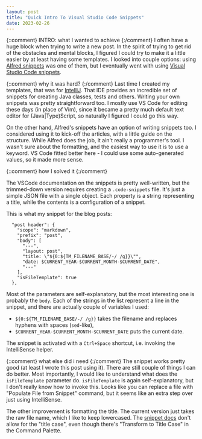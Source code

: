 ```yaml
---
layout: post
title: "Quick Intro To Visual Studio Code Snippets"
date: 2023-02-26
---
```


{::comment} INTRO: what I wanted to achieve {:/comment}
I often have a huge block when trying to write a new post. In the spirit of trying to get rid of the obstacles and mental blocks, I figured I could try to make it a little easier by at least having some templates. I looked into couple options: using [Alfred snippets](https://www.alfredapp.com/help/features/snippets/) was one of them, but I eventually went with using [Visual Studio Code snippets](https://code.visualstudio.com/docs/editor/userdefinedsnippets).

{::comment} why it was hard? {:/comment}
Last time I created my templates, that was for [IntelliJ](https://www.jetbrains.com/idea/). That IDE provides an incredible set of snippets for creating Java classes, tests and others. Writing your own snippets was pretty straightforward too. I mostly use VS Code for editing these days (in place of Vim), since it became a pretty much default text editor for (Java|Type)Script, so naturally I figured I could go this way.

On the other hand, Alfred's snippets have an option of writing snippets too. I considered using it to kick-off the articles, with a little guide on the structure. While Alfred does the job, it ain't really a programmer's tool. I wasn't sure about the formatting, and the easiest way to use it is to use a keyword. VS Code fitted better here - I could use some auto-generated values, so it made more sense.

{::comment} how I solved it {:/comment}

The VSCode documentation on the snippets is pretty well-written, but the trimmed-down version requires creating a `.code-snippets` file. It's just a simple JSON file with a single object. Each property is a string representing a title, while the contents is a configuration of a snippet.

This is what my snippet for the blog posts:

```
  "post header": {
    "scope": "markdown",
    "prefix": "post",
    "body": [
      "---",
      "layout: post",
      "title: \"${0:${TM_FILENAME_BASE/-/ /g}}\"",
      "date: $CURRENT_YEAR-$CURRENT_MONTH-$CURRENT_DATE",
      "---"
    ],
    "isFileTemplate": true
  },
```

Most of the parameters are self-explanatory, but the most interesting one is probably the `body`. Each of the strings in the list represent a line in the snippet, and there are actually couple of variables I used:

* `${0:${TM_FILENAME_BASE/-/ /g}}` takes the filename and replaces hyphens with spaces (`sed`-like),
* `$CURRENT_YEAR-$CURRENT_MONTH-$CURRENT_DATE` puts the current date.

The snippet is activated with a `Ctrl+Space` shortcut, i.e. invoking the IntelliSense helper.

{::comment} what else did i need {:/comment}
The snippet works pretty good (at least I wrote this post using it). There are still couple of things I can do better. Most importantly, I would like to understand what does the `isFileTemplate` parameter do. `isFileTemplate` is again self-explanatory, but I don't really know how to invoke this. Looks like you can replace a file with "Populate File from Snippet" command, but it seems like an extra step over just using IntelliSense.

The other improvement is formatting the title. The current version just takes the raw file name, which I like to keep lowercased. The [snippet docs](https://code.visualstudio.com/docs/editor/userdefinedsnippets#_grammar) don't allow for the "title case", even though there's "Transform to Title Case" in the Command Palette.
